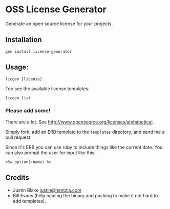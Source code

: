 # OSS License Generator

Generate an open source license for your projects.

## Installation

    gem install license-generator

## Usage:

    licgen [license]

Too see the available license templates:

    licgen list

### Please add some!

There are a lot. See <http://www.opensource.org/licenses/alphabetical>.

Simply fork, add an ERB template to the `templates` directory, and send me a
pull request.

Since it's ERB you can use ruby to include things like the current date. You
can also prompt the user for input like this:

    <%= option(:name) %>

## Credits

* Justin Blake <justin@hentzia.com>
* Bill Evans (help naming the binary and pushing to make it not hard to add
  templates).